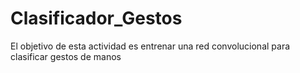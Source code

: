 # Clasificador_Gestos
 El objetivo de esta actividad es entrenar una red convolucional para clasificar gestos de manos
